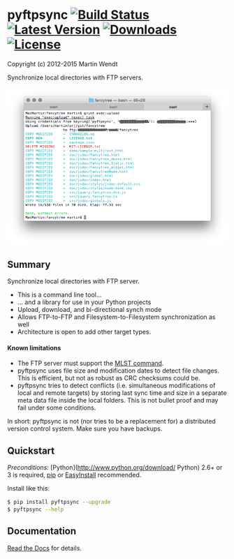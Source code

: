 # pyftpsync [![Build Status](https://travis-ci.org/mar10/pyftpsync.png?branch=master)](https://travis-ci.org/mar10/pyftpsync) [![Latest Version](https://pypip.in/v/pyftpsync/badge.png)](https://pypi.python.org/pypi/pyftpsync/) [![Downloads](https://pypip.in/d/pyftpsync/badge.png)](https://pypi.python.org/pypi/pyftpsync/) [![License](https://pypip.in/license/pyftpsync/badge.png)](https://pypi.python.org/pypi/pyftpsync/)
Copyright (c) 2012-2015 Martin Wendt

Synchronize local directories with FTP servers.

[ ![sample](teaser.png?raw=true) ](https://github.com/mar10/pyftpsync "Live demo")

## Summary

Synchronize local directories with FTP server.

  * This is a command line tool...
  * ... and a library for use in your Python projects
  * Upload, download, and bi-directional synch mode
  * Allows FTP-to-FTP and Filesystem-to-Filesystem synchronization as well
  * Architecture is open to add other target types.

#### Known limitations 

  * The FTP server must support the [MLST command](http://tools.ietf.org/html/rfc3659).
  * pyftpsync uses file size and modification dates to detect file changes. 
    This is efficient, but not as robust as CRC checksums could be.
  * pyftpsync tries to detect conflicts (i.e. simultaneous modifications of 
    local and remote targets) by storing last sync time and size in a separate
    meta data file inside the local folders. This is not bullet proof and may
    fail under some conditions.

In short: pyftpsync is not (nor tries to be a replacement for) a distributed 
version control system. Make sure you have backups.


## Quickstart 

*Preconditions:* [Python](http://www.python.org/download/ Python) 2.6+ or 3 is required, 
[pip](http://www.pip-installer.org/) or
[EasyInstall](http://pypi.python.org/pypi/setuptools#using-setuptools-and-easyinstall)
recommended. 

Install like this:

```bash
$ pip install pyftpsync --upgrade
$ pyftpsync --help
```


## Documentation

[Read the Docs](http://pyftpsync.readthedocs.org/en/latest/) for details.
